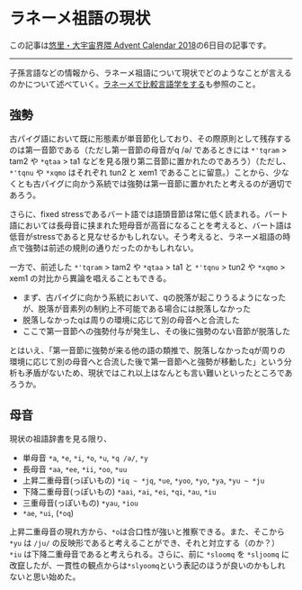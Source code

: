 # ラネーメ祖語の現状

この記事は[悠里・大宇宙界隈 Advent Calendar 2018](https://adventar.org/calendars/3196)の6日目の記事です。

----

子孫言語などの情報から、ラネーメ祖語について現状でどのようなことが言えるのかについて述べていく。[ラネーメで比較言語学をする](http://jurliyuuri.com/lin-marn/comparative.html)も参照のこと。

## 強勢

古パイグ語において既に形態素が単音節化しており、その際原則として残存するのは第一音節である（ただし第一音節の母音がq /ə/ であるときには `*'tqram` > tam2 や `*qtaa` > ta1 などを見る限り第二音節に置かれたのであろう）（ただし、`*'tqnu` や `*xqmo` はそれぞれ tun2 と xem1 であることに留意。）ことから、少なくとも古パイグに向かう系統では強勢は第一音節に置かれたと考えるのが適切であろう。

さらに、fixed stressであるバート語では語頭音節は常に低く読まれる。バート語においては長母音に挟まれた短母音が高音になることを考えると、バート語は低音がstressであると見なせるかもしれない。そう考えると、ラネーメ祖語の時点で強勢は前述の規則の通りだったのかもしれない。

一方で、前述した `*'tqram` > tam2 や `*qtaa` > ta1 と `*'tqnu` > tun2 や `*xqmo` > xem1 の対比から異論を唱えることもできる。

* まず、古パイグに向かう系統において、qの脱落が起こりうるようになったが、脱落が音素列の制約上不可能である場合には脱落しなかった
* 脱落しなかったqは周りの環境に応じて別の母音へと合流した
* ここで第一音節への強勢付与が発生し、その後に強勢のない音節が脱落した

とはいえ、「第一音節に強勢が来る他の語の類推で、脱落しなかったqが周りの環境に応じて別の母音へと合流した後で第一音節へと強勢が移動した」という分析も矛盾がないため、現状ではこれ以上はなんとも言い難いといったところであろうか。

## 母音

現状の祖語辞書を見る限り、
* 単母音 `*a`, `*e`, `*i`, `*o`, `*u`, `*q /ə/`, `*y`
* 長母音 `*aa`, `*ee`, `*ii`, `*oo`, `*uu`
* 上昇二重母音(っぽいもの) `*iq ~ *jq`, `*ue`, `*yoo`, `*yo`, `*ya`, `*yu ~ *ju`
* 下降二重母音(っぽいもの) `*aai`, `*ai`, `*ei`, `*qi`, `*au`, `*iu`
* 三重母音(っぽいもの) `*yau`, `*iou`
* `*ae`, `*ui`, (`*oq`)

上昇二重母音の現れ方から、`*o`は合口性が強いと推察できる。また、そこから `*yu` は `/ju/` の反映形であると考えることができ、それと対立する（のか？） `*iu` は下降二重母音であると考えられる。さらに、前に `*sloomq` を `*sljoomq` に改竄したが、一貫性の観点からは`*slyoomq`という表記のほうが良いのかもしれないと思い始めた。



